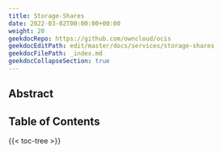 ```yaml
---
title: Storage-Shares
date: 2022-03-02T00:00:00+00:00
weight: 20
geekdocRepo: https://github.com/owncloud/ocis
geekdocEditPath: edit/master/docs/services/storage-shares
geekdocFilePath: _index.md
geekdocCollapseSection: true
---
```


## Abstract


## Table of Contents

{{< toc-tree >}}
